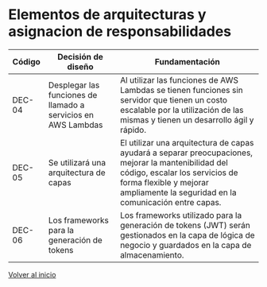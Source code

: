 # Elementos de arquitecturas y asignacion de responsabilidades

| Código  | Decisión de diseño                                            | Fundamentación                                                                                                                                                 |
|---------|---------------------------------------------------------------|----------------------------------------------------------------------------------------------------------------------------------------------------------------|
| DEC-04  | Desplegar las funciones de llamado a servicios en AWS Lambdas | Al utilizar las funciones de AWS Lambdas se tienen funciones sin servidor que tienen un costo escalable por la utilización de las mismas y tienen un desarrollo ágil y rápido. |
| DEC-05  | Se utilizará una arquitectura de capas                        | El utilizar una arquitectura de capas ayudará a separar preocupaciones, mejorar la mantenibilidad del código, escalar los servicios de forma flexible y mejorar ampliamente la seguridad en la comunicación entre capas. |
| DEC-06  | Los frameworks para la generación de tokens                   | Los frameworks utilizado para la generación de tokens (JWT) serán gestionados en la capa de lógica de negocio y guardados en la capa de almacenamiento.          |
[Volver al inicio](../ADD.md)